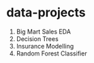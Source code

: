 # data-projects

1. Big Mart Sales EDA
2. Decision Trees
3. Insurance Modelling
4. Random Forest Classifier

